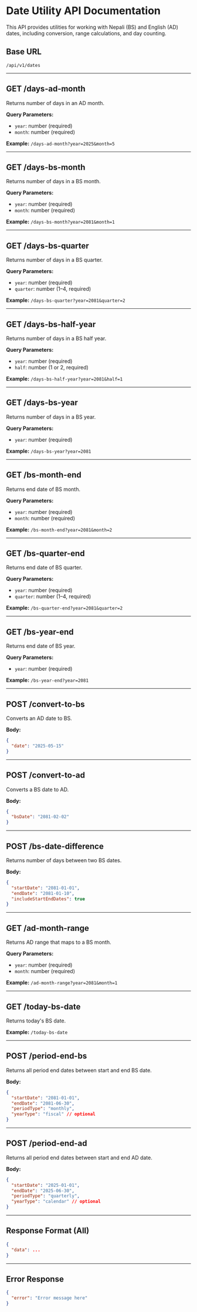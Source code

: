 
# Date Utility API Documentation

This API provides utilities for working with Nepali (BS) and English (AD) dates, including conversion, range calculations, and day counting.

## Base URL
`/api/v1/dates`

---

## GET /days-ad-month
Returns number of days in an AD month.

**Query Parameters:**
- `year`: number (required)
- `month`: number (required)

**Example:** `/days-ad-month?year=2025&month=5`

---

## GET /days-bs-month
Returns number of days in a BS month.

**Query Parameters:**
- `year`: number (required)
- `month`: number (required)

**Example:** `/days-bs-month?year=2081&month=1`

---

## GET /days-bs-quarter
Returns number of days in a BS quarter.

**Query Parameters:**
- `year`: number (required)
- `quarter`: number (1–4, required)

**Example:** `/days-bs-quarter?year=2081&quarter=2`

---

## GET /days-bs-half-year
Returns number of days in a BS half year.

**Query Parameters:**
- `year`: number (required)
- `half`: number (1 or 2, required)

**Example:** `/days-bs-half-year?year=2081&half=1`

---

## GET /days-bs-year
Returns number of days in a BS year.

**Query Parameters:**
- `year`: number (required)

**Example:** `/days-bs-year?year=2081`

---

## GET /bs-month-end
Returns end date of BS month.

**Query Parameters:**
- `year`: number (required)
- `month`: number (required)

**Example:** `/bs-month-end?year=2081&month=2`

---

## GET /bs-quarter-end
Returns end date of BS quarter.

**Query Parameters:**
- `year`: number (required)
- `quarter`: number (1–4, required)

**Example:** `/bs-quarter-end?year=2081&quarter=2`

---

## GET /bs-year-end
Returns end date of BS year.

**Query Parameters:**
- `year`: number (required)

**Example:** `/bs-year-end?year=2081`

---

## POST /convert-to-bs
Converts an AD date to BS.

**Body:**
```json
{
  "date": "2025-05-15"
}
```

---

## POST /convert-to-ad
Converts a BS date to AD.

**Body:**
```json
{
  "bsDate": "2081-02-02"
}
```

---

## POST /bs-date-difference
Returns number of days between two BS dates.

**Body:**
```json
{
  "startDate": "2081-01-01",
  "endDate": "2081-01-10",
  "includeStartEndDates": true
}
```

---

## GET /ad-month-range
Returns AD range that maps to a BS month.

**Query Parameters:**
- `year`: number (required)
- `month`: number (required)

**Example:** `/ad-month-range?year=2081&month=1`

---

## GET /today-bs-date
Returns today's BS date.

**Example:** `/today-bs-date`

---

## POST /period-end-bs
Returns all period end dates between start and end BS date.

**Body:**
```json
{
  "startDate": "2081-01-01",
  "endDate": "2081-06-30",
  "periodType": "monthly",
  "yearType": "fiscal" // optional
}
```

---

## POST /period-end-ad
Returns all period end dates between start and end AD date.

**Body:**
```json
{
  "startDate": "2025-01-01",
  "endDate": "2025-06-30",
  "periodType": "quarterly",
  "yearType": "calendar" // optional
}
```

---

## Response Format (All)
```json
{
  "data": ...
}
```

---

## Error Response
```json
{
  "error": "Error message here"
}
```
